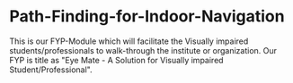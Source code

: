 # Path-Finding-for-Indoor-Navigation
This is our FYP-Module which will facilitate the Visually impaired students/professionals to walk-through the institute or organization. Our FYP is title as "Eye Mate - A Solution for Visually impaired Student/Professional".
